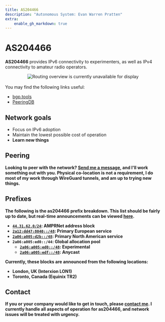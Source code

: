 ```yaml
---
title: AS204466
description: "Autonomous System: Evan Warren Pratten"
extra:
    enable_gh_markdown: true
---
```


# AS204466

**AS204466** provides IPv6 connectivity to experimenters, as well as IPv4 connectivity to amateur radio operators.

<div style="text-align:center;">
<img style="max-width:400px;" src="https://bgp.tools/pathimg/204466-default" alt="Routing overview is currently unavailable for display">
</div>

<br>
You may find the following links useful:

- [bgp.tools](https://bgp.tools/as/204466)
- [PeeringDB](https://www.peeringdb.com/asn/204466)

## Network goals

- Focus on IPv6 adoption
- Maintain the lowest possible cost of operation
- <strong style="font-weight:bolder;">Learn new things</span>

## Peering

Looking to peer with the network? [Send me a message](/contact), and I'll work something out with you. Physical co-location is not a requirement, I do most of my work through WireGuard tunnels, and am up to trying new things.

## Prefixes

The following is the as204466 prefix breakdown. This list should be fairly up to date, but real-time announcements can be viewed [here](https://bgp.tools/as/204466#prefixes).

- [`44.31.62.0/24`](https://bgp.tools/prefix/44.31.62.0/24): AMPRNet address block
- [`2a12:dd47:8040::/48`](https://bgp.tools/prefix/2a12:dd47:8040::/48): Primary European service
- [`2a06:a005:d2b::/48`](https://bgp.tools/prefix/2a06:a005:d2b::/48): Primary North American service
- `2a06:a005:ed0::/44`: Global allocation pool
  - [`2a06:a005:ed0::/48`](https://bgp.tools/prefix/2a06:a005:ed0::/48): Experimental
  - [`2a06:a005:edf::/48`](https://bgp.tools/prefix/2a06:a005:edf::/48): Anycast

Currently, these blocks are announced from the following locations:

- London, UK (Interxion LON1)
- Toronto, Canada (Equinix TR2)

## Contact

If you or your company would like to get in touch, please [contact me](/contact). I currently handle all aspects of operation for as204466, and network issues will be treated with urgency.
